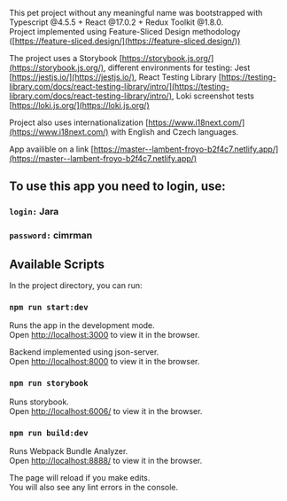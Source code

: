 This pet project without any meaningful name was bootstrapped with Typescript @4.5.5 + React @17.0.2 + Redux Toolkit @1.8.0.\
Project implemented using Feature-Sliced Design methodology ([https://feature-sliced.design/](https://feature-sliced.design/))

The project uses a Storybook [https://storybook.js.org/](https://storybook.js.org/), different environments for testing: Jest [https://jestjs.io/](https://jestjs.io/), React Testing Library [https://testing-library.com/docs/react-testing-library/intro/](https://testing-library.com/docs/react-testing-library/intro/), Loki screenshot tests [https://loki.js.org/](https://loki.js.org/)

Project also uses internationalization [https://www.i18next.com/](https://www.i18next.com/) with English and Czech languages.

App availible on a link [https://master--lambent-froyo-b2f4c7.netlify.app/](https://master--lambent-froyo-b2f4c7.netlify.app/)

## To use this app you need to login, use:
### `login:` Jara
### `password:` cimrman

## Available Scripts

In the project directory, you can run:

### `npm run start:dev`

Runs the app in the development mode.\
Open [http://localhost:3000](http://localhost:3000) to view it in the browser.

Backend implemented using json-server.\
Open [http://localhost:8000](http://localhost:8000) to view it in the browser.

### `npm run storybook`

Runs storybook.\
Open [http://localhost:6006/](http://localhost:6006/) to view it in the browser.

### `npm run build:dev`

Runs Webpack Bundle Analyzer.\
Open [http://localhost:8888/](http://localhost:8888/) to view it in the browser.

The page will reload if you make edits.\
You will also see any lint errors in the console.